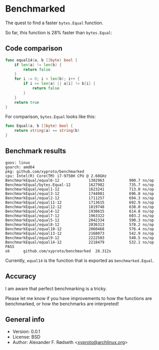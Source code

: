 # Benchmarked

The quest to find a faster `bytes.Equal` function.

So far, this function is 28% faster than `bytes.Equal`:

## Code comparison

```go
func equal14(a, b []byte) bool {
    if len(a) != len(b) {
        return false
    }
    for i := 0; i < len(b); i++ {
        if i >= len(a) || a[i] != b[i] {
            return false
        }
    }
    return true
}
```

For comparison, `bytes.Equal` looks like this:

```go
func Equal(a, b []byte) bool {
    return string(a) == string(b)
}
```

## Benchmark results

```
goos: linux
goarch: amd64
pkg: github.com/xyproto/benchmarked
cpu: Intel(R) Core(TM) i7-9750H CPU @ 2.60GHz
BenchmarkEqual/equal6-12         	 1302963	       900.7 ns/op
BenchmarkEqual/bytes.Equal-12    	 1627982	       735.7 ns/op
BenchmarkEqual/equal1-12         	 1623241	       713.0 ns/op
BenchmarkEqual/equal3-12         	 1744081	       696.8 ns/op
BenchmarkEqual/equal2-12         	 1711257	       694.3 ns/op
BenchmarkEqual/equal11-12        	 1713615	       692.9 ns/op
BenchmarkEqual/equal12-12        	 1819748	       638.0 ns/op
BenchmarkEqual/equal4-12         	 1930615	       614.8 ns/op
BenchmarkEqual/equal7-12         	 1963322	       603.2 ns/op
BenchmarkEqual/equal5-12         	 2042334	       590.3 ns/op
BenchmarkEqual/equal8-12         	 2036313	       578.2 ns/op
BenchmarkEqual/equal10-12        	 2060468	       576.4 ns/op
BenchmarkEqual/equal13-12        	 2168073	       542.9 ns/op
BenchmarkEqual/equal9-12         	 2222503	       540.5 ns/op
BenchmarkEqual/equal14-12        	 2218479	       532.1 ns/op
PASS
ok  	github.com/xyproto/benchmarked	28.312s
```

Currently, `equal14` is the function that is exported as `benchmarked.Equal`.

## Accuracy

I am aware that perfect benchmarking is a tricky.

Please let me know if you have improvements to how the functions are benchmarked, or how the benchmarks are interpreted!

## General info

* Version: 0.0.1
* License: BSD
* Author: Alexander F. Rødseth &lt;xyproto@archlinux.org&gt;
